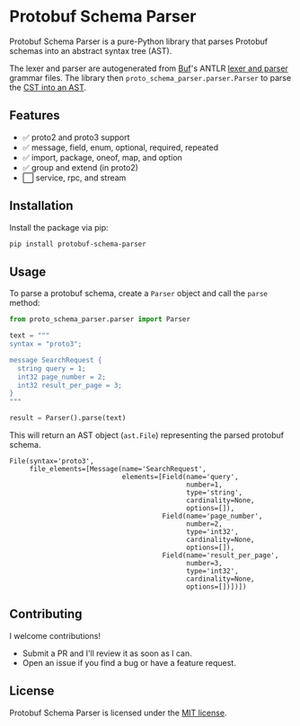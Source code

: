 # Protobuf Schema Parser

Protobuf Schema Parser is a pure-Python library that parses Protobuf schemas into an abstract syntax tree (AST).

The lexer and parser are autogenerated from [Buf](https://buf.build/)'s ANTLR [lexer and parser](https://github.com/bufbuild/protobuf.com/tree/main/examples/antlr) grammar files. The library then `proto_schema_parser.parser.Parser` to parse the [CST into an AST](https://stackoverflow.com/questions/29971097/how-to-create-ast-with-antlr4).

## Features

- ✅ proto2 and proto3 support
- ✅ message, field, enum, optional, required, repeated
- ✅ import, package, oneof, map, and option
- ✅ group and extend (in proto2)
- ⬜ service, rpc, and stream

## Installation

Install the package via pip:

```bash
pip install protobuf-schema-parser
```

## Usage

To parse a protobuf schema, create a `Parser` object and call the `parse` method:

```python
from proto_schema_parser.parser import Parser

text = """
syntax = "proto3";

message SearchRequest {
  string query = 1;
  int32 page_number = 2;
  int32 result_per_page = 3;
}
"""

result = Parser().parse(text)
```

This will return an AST object (`ast.File`) representing the parsed protobuf schema.

```
File(syntax='proto3',
     file_elements=[Message(name='SearchRequest',
                            elements=[Field(name='query',
                                            number=1,
                                            type='string',
                                            cardinality=None,
                                            options=[]),
                                      Field(name='page_number',
                                            number=2,
                                            type='int32',
                                            cardinality=None,
                                            options=[]),
                                      Field(name='result_per_page',
                                            number=3,
                                            type='int32',
                                            cardinality=None,
                                            options=[])])])
```

## Contributing

I welcome contributions!

- Submit a PR and I'll review it as soon as I can.
- Open an issue if you find a bug or have a feature request.

## License

Protobuf Schema Parser is licensed under the [MIT license](./LICENSE).
